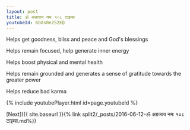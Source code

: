 ```yaml
---
layout: post
title: ॐ अन्नादाय नमः १०८ टाइम्स
youtubeId: 6bOs0e2S2EQ
---
```

 
 
Helps get goodness, bliss and peace and God's blessings
 
Helps remain focused, help generate inner energy 
 
Helps boost physical and mental health 
 
Helps remain grounded and generates a sense of gratitude towards the greater power 
 
Helps reduce bad karma
 
 
 
 


{% include youtubePlayer.html id=page.youtubeId %}
 
[Next]({{ site.baseurl }}{% link  split2/_posts/2016-06-12-ॐ अग्रजाय नमः १०८ टाइम्स.md%})
 
